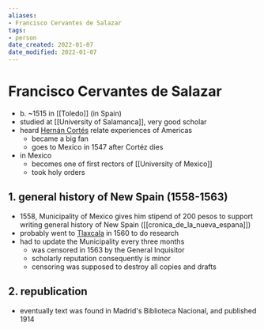 ```yaml
---
aliases: 
- Francisco Cervantes de Salazar
tags: 
- person
date_created: 2022-01-07
date_modified: 2022-01-07
---
```


# Francisco Cervantes de Salazar
- b. ~1515 in [[Toledo]] (in Spain)
- studied at [[University of Salamanca]], very good scholar
- heard [Hernán Cortés](hernan_cortes.md) relate experiences of Americas
	- became a big fan
	- goes to Mexico in 1547 after Cortéz dies
- in Mexico
	- becomes one of first rectors of [[University of Mexico]]
	- took holy orders

## 1. general history of New Spain (1558-1563)
- 1558, Municipality of Mexico gives him stipend of 200 pesos to support writing general history of New Spain ([[cronica_de_la_nueva_espana]])
- probably went to [Tlaxcala](Tlaxcala.md) in 1560 to do research
- had to update the Municipality every three months
	- was censored in 1563  by the General Inquisitor 
	- scholarly reputation consequently is minor
	- censoring was supposed to destroy all copies and drafts

## 2. republication
- eventually text was found in Madrid's Biblioteca Nacional, and published 1914